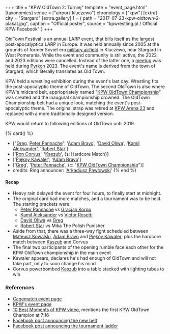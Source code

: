 +++
title = "KPW OldTown 2: Turniej"
template = "event_page.html"
[taxonomies]
venue = ["airport-kluczewo"]
chronology = ["kpw"]
[extra]
city = "Stargard"
[extra.gallery]
1 = { path = "2017-07-23-kpw-oldtown-2-plakat.jpg", caption = "Official poster", source = "kpwrestling.pl / Official KPW Facebook" }
+++

[OldTown Festival][oldtown] is an annual LARP event, that bills itself as the largest post-apocalyptica LARP in Europe. It was held annually since 2005 at the grounds of former Soviet era [military airfield][airfield-wiki] in Kluczewo, near Stargard in West Pomerania. While the event and community is still active, the 2022 and 2023 editions were cancelled. Instead of the latter one, a [meetup][oldtown-meetup] was held during [Pyrkon][pyrkon] 2023.
The event's name is derived from the town of Stargard, which literally translates as Old Town.

KPW held a wrestling exhibition during the event's last day. Wrestling fits the post-apocalyptic theme of OldTown. The second OldTown is also where KPW's midcard belt, appriopriately named "[KPW OldTown Championship](@/c/kpw-old-town-championship.md)", was created and the inaugural championship crowned. The OldTown Championship belt had a unique look, matching the event's post-apocalyptic theme. The original strap was retired at [KPW Arena 23](@/e/kpw/2023-11-24-kpw-arena-23.md) and replaced with a more traditionally designed version.

KPW would return to following editions of OldTown until 2019.

{% card() %}
- ["[Greg](@/w/greg.md), [Peter Pannache](@/w/peter-pannache.md)", '[Adam Bravo](@/w/adam-bravo.md)',
  '[David Oliwa](@/w/david-oliwa.md)', '[Kamil Aleksander](@/w/kamil-aleksander.md)',
  '[Robert Star](@/w/robert-star.md)']
- ['[Ron Corvus](@/w/ron-corvus.md)', '[Kaszub](@/w/kaszub.md)', {s: Hardcore Match}]
- ['[Piękny Kawaler](@/w/piekny-kawaler.md)', '[Adam Bravo](@/w/adam-bravo.md)']
- ['[Greg](@/w/greg.md)', '[Peter Pannache](@/w/peter-pannache.md)', {c: "[KPW OldTown Championship](@/c/kpw-old-town-championship.md)"}]
- credits:
    Ring announcer: '[Arkadiusz Pawłowski](@/w/pan-pawlowski.md)'
{% end %}

#### Recap

- Heavy rain delayed the event for four hours, to finally start at midnight.
- The original card had more matches, and a tournament was to be held. The starting brackets were:
  - [Peter Pannache](@/w/peter-pannache.md) vs [Gracjan Korpo](@/w/gracjan-korpo.md)
  - [Kamil Aleksander](@/w/kamil-aleksander.md) vs [Victor Rosetti](@/w/rosetti.md)
  - [David Oliwa](@/w/david-oliwa.md) vs [Greg](@/w/greg.md)
  - [Robert Star](@/w/robert-star.md) vs Mika The Polish Punisher
- Aside from that, there was a three-way fight scheduled between [Mateusz Kowalski](@/w/mateusz-kakareko.md), [Adam Bravo](@/w/adam-bravo.md) and [Piękny Kawaler](@/w/piekny-kawaler.md); plus the hardcore match between [Kaszub](@/w/kaszub.md) and Corvus
- The final two participants of the opening rumble face each other for the KPW OldTown championship in the main event
- Kawaler appears, declares he's had enough of OldTown and will not take part, only to soon change his mind
- Corvus powerbombed [Kaszub](@/w/kaszub.md) into a table stacked with lighting tubes to win

### References

* [Cagematch event page](https://www.cagematch.net/?id=1&nr=182537)
* [KPW's event page](https://kpwrestling.pl/events/kpw-oldtown-2/)
* [10 Best Moments of KPW video](https://www.youtube.com/watch?v=NeyUetRatMU), mentions the first KPW OldTown Champion at 7:16
* [Facebook post announcing the new belt](https://www.facebook.com/photo/?fbid=1845191942464656)
* [Facebook post announcing the tournament ladder](https://www.facebook.com/kpwrestling/photos/a.1506540256329828/1854149808235536/)

[oldtown]: https://oldtownfestival.net/
[airfield-wiki]: https://en.wikipedia.org/wiki/Kluczewo_Airfield
[cancel-2022-facebook]: https://www.facebook.com/OldTownPL/posts/7628871287138919
[oldtown-meetup]: https://www.facebook.com/events/563804182505079/
[pyrkon]: https://pyrkon.pl/
